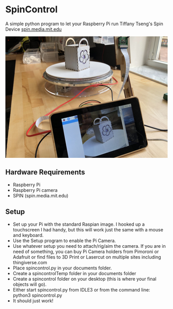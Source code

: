 # SpinControl
A simple python program to let your Raspberry Pi run Tiffany Tseng's Spin Device [spin.media.mit.edu](http://spin.media.mit.edu)

![alt text](https://github.com/PCswanson/spincontrol/blob/master/IMG_3986.jpg)


## Hardware Requirements
* Raspberry Pi
* Raspberry Pi camera
* SPIN (spin.media.mit.edu)


## Setup
* Set up your Pi with the standard Raspian image. I hooked up a touchscreen I had handy, but this will work just the same with a mouse and keyboard.
* Use the Setup program to enable the Pi Camera. 
* Use whatever setup you need to attach/rig/aim the camera. If you are in need of something, you can buy Pi Camera holders from Pimoroni or Adafruit or find files to 3D Print or Lasercut on multiple sites including thingiverse.com
* Place spincontrol.py in your documents folder.
* Create a spincontrolTemp folder in your documents folder
* Create a spincontrol folder on your desktop (this is where your final objects will go).
* Either start spincontrol.py from IDLE3 or from the command line: python3 spincontrol.py
* It should just work!
